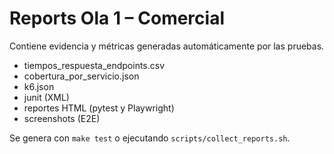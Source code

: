 # Reports Ola 1 – Comercial

Contiene evidencia y métricas generadas automáticamente por las pruebas.

- tiempos_respuesta_endpoints.csv
- cobertura_por_servicio.json
- k6.json
- junit (XML)
- reportes HTML (pytest y Playwright)
- screenshots (E2E)

Se genera con `make test` o ejecutando `scripts/collect_reports.sh`.
